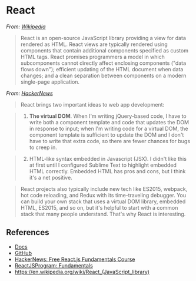 # React


*From: [Wikipedia]()*

> React is an open-source JavaScript library providing a view for data rendered as HTML. React views are typically rendered using components that contain additional components specified as custom HTML tags. React promises programmers a model in which subcomponents cannot directly affect enclosing components ("data flows down"); efficient updating of the HTML document when data changes; and a clean separation between components on a modern single-page application.

*From: [HackerNews](https://news.ycombinator.com/item?id=11204481)*

> React brings two important ideas to web app development:

> 1.  **The virtual DOM**. When I'm writing jQuery-based code, I have to write both a component template and code that updates the DOM in response to input; when I'm writing code for a virtual DOM, the component template is sufficient to update the DOM and I don't have to write that extra code, so there are fewer chances for bugs to creep in.

> 2.  HTML-like syntax embedded in Javascript (JSX). I didn't like this at first until I configured Sublime Text to highlight embedded HTML correctly. Embedded HTML has pros and cons, but I think it's a net positive.

> React projects also typically include new tech like ES2015, webpack, hot code reloading, and Redux with its time-traveling debugger. You can build your own stack that uses a virtual DOM library, embedded HTML, ES2015, and so on, but it's helpful to start with a common stack that many people understand. That's why React is interesting.

## References

-   [Docs](https://facebook.github.io/react/docs/getting-started.html)
-   [GitHub](https://facebook.github.io/react)
-   [HackerNews: Free React.js Fundamentals Course](https://news.ycombinator.com/item?id=11204481)
-   [ReactJSProgram: Fundamentals](http://courses.reactjsprogram.com/courses/reactjsfundamentals)
-   <https://en.wikipedia.org/wiki/React_(JavaScript_library)>
